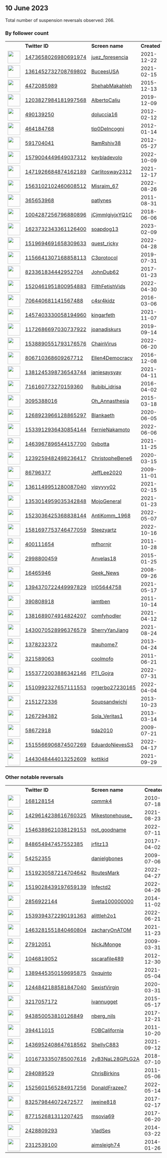 
## 10 June 2023
Total number of suspension reversals observed: 266.

### By follower count
<table><tr><th></th><th align="left">Twitter ID</th><th align="left">Screen name</th>
<th align="left">Created</th><th align="left">Status</th><th align="left">Suspended</th><th align="left">Followers</th>
<tr><td><a href="https://pbs.twimg.com/profile_images/1477575436167221249/wABSRf4p_normal.jpg"><img src="https://pbs.twimg.com/profile_images/1477575436167221249/wABSRf4p_normal.jpg" width="40px" height="40px" align="center"/></a></td><td><a href="https://twitter.com/intent/user?user_id=1473658026980691974">1473658026980691974</a></td><td><a href="https://twitter.com/juez_fpresencia">juez_fpresencia</a></td><td>2021-12-22</td><td align="center"></td><td>2023-06-07</td><td>33346</td></tr>
<tr><td><a href="https://pbs.twimg.com/profile_images/1593601843564888069/VD7avIMC_normal.jpg"><img src="https://pbs.twimg.com/profile_images/1593601843564888069/VD7avIMC_normal.jpg" width="40px" height="40px" align="center"/></a></td><td><a href="https://twitter.com/intent/user?user_id=1361452732708769802">1361452732708769802</a></td><td><a href="https://twitter.com/BuceesUSA">BuceesUSA</a></td><td>2021-02-15</td><td align="center"></td><td>2023-06-03</td><td>23637</td></tr>
<tr><td><a href="https://pbs.twimg.com/profile_images/1596726147856977920/OROyAD5T_normal.jpg"><img src="https://pbs.twimg.com/profile_images/1596726147856977920/OROyAD5T_normal.jpg" width="40px" height="40px" align="center"/></a></td><td><a href="https://twitter.com/intent/user?user_id=4472085989">4472085989</a></td><td><a href="https://twitter.com/ShehabMakahleh">ShehabMakahleh</a></td><td>2015-12-13</td><td align="center"></td><td>2023-05-24</td><td>19105</td></tr>
<tr><td><a href="https://pbs.twimg.com/profile_images/1376434714773499904/J68W2z7v_normal.jpg"><img src="https://pbs.twimg.com/profile_images/1376434714773499904/J68W2z7v_normal.jpg" width="40px" height="40px" align="center"/></a></td><td><a href="https://twitter.com/intent/user?user_id=1203827984181997568">1203827984181997568</a></td><td><a href="https://twitter.com/AlbertoCaliu">AlbertoCaliu</a></td><td>2019-12-09</td><td align="center"></td><td>2023-06-03</td><td>17346</td></tr>
<tr><td><a href="https://pbs.twimg.com/profile_images/1639610124774912000/kygW-9JG_normal.jpg"><img src="https://pbs.twimg.com/profile_images/1639610124774912000/kygW-9JG_normal.jpg" width="40px" height="40px" align="center"/></a></td><td><a href="https://twitter.com/intent/user?user_id=490139250">490139250</a></td><td><a href="https://twitter.com/doluccia16">doluccia16</a></td><td>2012-02-12</td><td align="center"></td><td>2023-06-01</td><td>16828</td></tr>
<tr><td><a href="https://pbs.twimg.com/profile_images/1673333176024825857/SfvrQId2_normal.jpg"><img src="https://pbs.twimg.com/profile_images/1673333176024825857/SfvrQId2_normal.jpg" width="40px" height="40px" align="center"/></a></td><td><a href="https://twitter.com/intent/user?user_id=464184768">464184768</a></td><td><a href="https://twitter.com/tip0DeIncogni">tip0DeIncogni</a></td><td>2012-01-14</td><td align="center"></td><td>2023-06-07</td><td>16191</td></tr>
<tr><td><a href="https://pbs.twimg.com/profile_images/1590570046706810880/dec6IYMh_normal.jpg"><img src="https://pbs.twimg.com/profile_images/1590570046706810880/dec6IYMh_normal.jpg" width="40px" height="40px" align="center"/></a></td><td><a href="https://twitter.com/intent/user?user_id=591704041">591704041</a></td><td><a href="https://twitter.com/RamRshiv38">RamRshiv38</a></td><td>2012-05-27</td><td align="center"></td><td>2023-06-02</td><td>15044</td></tr>
<tr><td><a href="https://pbs.twimg.com/profile_images/1621757726731771906/-kKy2TJi_normal.jpg"><img src="https://pbs.twimg.com/profile_images/1621757726731771906/-kKy2TJi_normal.jpg" width="40px" height="40px" align="center"/></a></td><td><a href="https://twitter.com/intent/user?user_id=1579004449649037312">1579004449649037312</a></td><td><a href="https://twitter.com/keybladevolo">keybladevolo</a></td><td>2022-10-09</td><td align="center"></td><td>2023-05-25</td><td>11682</td></tr>
<tr><td><a href="https://pbs.twimg.com/profile_images/1669329419171659783/ujwgLX5s_normal.jpg"><img src="https://pbs.twimg.com/profile_images/1669329419171659783/ujwgLX5s_normal.jpg" width="40px" height="40px" align="center"/></a></td><td><a href="https://twitter.com/intent/user?user_id=1471926684874162189">1471926684874162189</a></td><td><a href="https://twitter.com/Carlitosway2312">Carlitosway2312</a></td><td>2021-12-17</td><td align="center"></td><td>2023-06-03</td><td>10674</td></tr>
<tr><td><a href="https://pbs.twimg.com/profile_images/1655802992971358208/y6_UBE4H_normal.jpg"><img src="https://pbs.twimg.com/profile_images/1655802992971358208/y6_UBE4H_normal.jpg" width="40px" height="40px" align="center"/></a></td><td><a href="https://twitter.com/intent/user?user_id=1563102102460608512">1563102102460608512</a></td><td><a href="https://twitter.com/Misraim_67">Misraim_67</a></td><td>2022-08-26</td><td align="center">🚫</td><td>2023-06-01</td><td>10567</td></tr>
<tr><td><a href="https://pbs.twimg.com/profile_images/1196870041024835584/SlU2rgGM_normal.jpg"><img src="https://pbs.twimg.com/profile_images/1196870041024835584/SlU2rgGM_normal.jpg" width="40px" height="40px" align="center"/></a></td><td><a href="https://twitter.com/intent/user?user_id=365653968">365653968</a></td><td><a href="https://twitter.com/patlynes">patlynes</a></td><td>2011-08-31</td><td align="center"></td><td>2023-06-03</td><td>10560</td></tr>
<tr><td><a href="https://pbs.twimg.com/profile_images/1636666092553912320/5cl3Llu8_normal.jpg"><img src="https://pbs.twimg.com/profile_images/1636666092553912320/5cl3Llu8_normal.jpg" width="40px" height="40px" align="center"/></a></td><td><a href="https://twitter.com/intent/user?user_id=1004287256796880896">1004287256796880896</a></td><td><a href="https://twitter.com/jCjmmlgiyjxYQ1C">jCjmmlgiyjxYQ1C</a></td><td>2018-06-06</td><td align="center"></td><td>2023-05-30</td><td>10486</td></tr>
<tr><td><a href="https://pbs.twimg.com/profile_images/1623735692210868224/V_2kDeJe_normal.jpg"><img src="https://pbs.twimg.com/profile_images/1623735692210868224/V_2kDeJe_normal.jpg" width="40px" height="40px" align="center"/></a></td><td><a href="https://twitter.com/intent/user?user_id=1623732343361126400">1623732343361126400</a></td><td><a href="https://twitter.com/soapdog13">soapdog13</a></td><td>2023-02-09</td><td align="center"></td><td>2023-06-07</td><td>9716</td></tr>
<tr><td><a href="https://pbs.twimg.com/profile_images/1605884154670944263/HGWPEHgx_normal.jpg"><img src="https://pbs.twimg.com/profile_images/1605884154670944263/HGWPEHgx_normal.jpg" width="40px" height="40px" align="center"/></a></td><td><a href="https://twitter.com/intent/user?user_id=1519694691658309633">1519694691658309633</a></td><td><a href="https://twitter.com/quest_ricky">quest_ricky</a></td><td>2022-04-28</td><td align="center"></td><td>2023-06-06</td><td>9674</td></tr>
<tr><td><a href="https://pbs.twimg.com/profile_images/1615356237385695232/zybOZiKs_normal.jpg"><img src="https://pbs.twimg.com/profile_images/1615356237385695232/zybOZiKs_normal.jpg" width="40px" height="40px" align="center"/></a></td><td><a href="https://twitter.com/intent/user?user_id=1156641307168858113">1156641307168858113</a></td><td><a href="https://twitter.com/C3protocol">C3protocol</a></td><td>2019-07-31</td><td align="center"></td><td>2023-06-03</td><td>7704</td></tr>
<tr><td><a href="https://pbs.twimg.com/profile_images/1038499826437181441/a7wn8IZk_normal.jpg"><img src="https://pbs.twimg.com/profile_images/1038499826437181441/a7wn8IZk_normal.jpg" width="40px" height="40px" align="center"/></a></td><td><a href="https://twitter.com/intent/user?user_id=823361834442952704">823361834442952704</a></td><td><a href="https://twitter.com/JohnDub62">JohnDub62</a></td><td>2017-01-23</td><td align="center">🚫</td><td>2023-06-06</td><td>7315</td></tr>
<tr><td><a href="https://pbs.twimg.com/profile_images/1614879504043851776/iKMBoE1p_normal.jpg"><img src="https://pbs.twimg.com/profile_images/1614879504043851776/iKMBoE1p_normal.jpg" width="40px" height="40px" align="center"/></a></td><td><a href="https://twitter.com/intent/user?user_id=1520461951800954883">1520461951800954883</a></td><td><a href="https://twitter.com/FilthFetishVids">FilthFetishVids</a></td><td>2022-04-30</td><td align="center"></td><td>2023-05-30</td><td>6940</td></tr>
<tr><td><a href="https://pbs.twimg.com/profile_images/1590611520999653376/q-KVSU68_normal.png"><img src="https://pbs.twimg.com/profile_images/1590611520999653376/q-KVSU68_normal.png" width="40px" height="40px" align="center"/></a></td><td><a href="https://twitter.com/intent/user?user_id=706440681141567488">706440681141567488</a></td><td><a href="https://twitter.com/c4sr4kidz">c4sr4kidz</a></td><td>2016-03-06</td><td align="center"></td><td>2023-06-03</td><td>6918</td></tr>
<tr><td><a href="https://pbs.twimg.com/profile_images/1672415711027707905/R_ewNGN0_normal.jpg"><img src="https://pbs.twimg.com/profile_images/1672415711027707905/R_ewNGN0_normal.jpg" width="40px" height="40px" align="center"/></a></td><td><a href="https://twitter.com/intent/user?user_id=1457403330058194960">1457403330058194960</a></td><td><a href="https://twitter.com/kingarfeth">kingarfeth</a></td><td>2021-11-07</td><td align="center"></td><td>2023-06-05</td><td>6915</td></tr>
<tr><td><a href="https://pbs.twimg.com/profile_images/1311584462405283840/sxkd4jwG_normal.jpg"><img src="https://pbs.twimg.com/profile_images/1311584462405283840/sxkd4jwG_normal.jpg" width="40px" height="40px" align="center"/></a></td><td><a href="https://twitter.com/intent/user?user_id=1172686697030737922">1172686697030737922</a></td><td><a href="https://twitter.com/joanadiskurs">joanadiskurs</a></td><td>2019-09-14</td><td align="center"></td><td>2023-06-06</td><td>6881</td></tr>
<tr><td><a href="https://pbs.twimg.com/profile_images/1623293784179019776/YKeTNxAd_normal.jpg"><img src="https://pbs.twimg.com/profile_images/1623293784179019776/YKeTNxAd_normal.jpg" width="40px" height="40px" align="center"/></a></td><td><a href="https://twitter.com/intent/user?user_id=1538890551793176576">1538890551793176576</a></td><td><a href="https://twitter.com/ChainVirus">ChainVirus</a></td><td>2022-06-20</td><td align="center"></td><td>2023-06-02</td><td>6695</td></tr>
<tr><td><a href="https://pbs.twimg.com/profile_images/976900057382363136/1VL3nzWg_normal.jpg"><img src="https://pbs.twimg.com/profile_images/976900057382363136/1VL3nzWg_normal.jpg" width="40px" height="40px" align="center"/></a></td><td><a href="https://twitter.com/intent/user?user_id=806710368609267712">806710368609267712</a></td><td><a href="https://twitter.com/Ellen4Democracy">Ellen4Democracy</a></td><td>2016-12-08</td><td align="center"></td><td></td><td>6352</td></tr>
<tr><td><a href="https://pbs.twimg.com/profile_images/1637577594190299136/H6uaK6lw_normal.jpg"><img src="https://pbs.twimg.com/profile_images/1637577594190299136/H6uaK6lw_normal.jpg" width="40px" height="40px" align="center"/></a></td><td><a href="https://twitter.com/intent/user?user_id=1381245398736543744">1381245398736543744</a></td><td><a href="https://twitter.com/janiesaysyay">janiesaysyay</a></td><td>2021-04-11</td><td align="center"></td><td>2023-06-07</td><td>6350</td></tr>
<tr><td><a href="https://pbs.twimg.com/profile_images/1643684385344954369/66VmU552_normal.jpg"><img src="https://pbs.twimg.com/profile_images/1643684385344954369/66VmU552_normal.jpg" width="40px" height="40px" align="center"/></a></td><td><a href="https://twitter.com/intent/user?user_id=716160773270159360">716160773270159360</a></td><td><a href="https://twitter.com/Rubibi_idrisa">Rubibi_idrisa</a></td><td>2016-04-02</td><td align="center"></td><td>2023-06-01</td><td>6228</td></tr>
<tr><td><a href="https://pbs.twimg.com/profile_images/840347094468681728/BwVzomuR_normal.jpg"><img src="https://pbs.twimg.com/profile_images/840347094468681728/BwVzomuR_normal.jpg" width="40px" height="40px" align="center"/></a></td><td><a href="https://twitter.com/intent/user?user_id=3095388016">3095388016</a></td><td><a href="https://twitter.com/Oh_Annasthesia">Oh_Annasthesia</a></td><td>2015-03-18</td><td align="center"></td><td>2022-09-13</td><td>5746</td></tr>
<tr><td><a href="https://pbs.twimg.com/profile_images/1667266953172451328/xY5eR_w1_normal.jpg"><img src="https://pbs.twimg.com/profile_images/1667266953172451328/xY5eR_w1_normal.jpg" width="40px" height="40px" align="center"/></a></td><td><a href="https://twitter.com/intent/user?user_id=1268923966128865297">1268923966128865297</a></td><td><a href="https://twitter.com/Blankaeth">Blankaeth</a></td><td>2020-06-05</td><td align="center"></td><td>2023-06-04</td><td>5589</td></tr>
<tr><td><a href="https://pbs.twimg.com/profile_images/1672285719316889602/BbvY5AwL_normal.jpg"><img src="https://pbs.twimg.com/profile_images/1672285719316889602/BbvY5AwL_normal.jpg" width="40px" height="40px" align="center"/></a></td><td><a href="https://twitter.com/intent/user?user_id=1533912936430854144">1533912936430854144</a></td><td><a href="https://twitter.com/FernieNakamoto">FernieNakamoto</a></td><td>2022-06-06</td><td align="center"></td><td>2023-06-02</td><td>4977</td></tr>
<tr><td><a href="https://pbs.twimg.com/profile_images/1562548558284394496/amVFckQP_normal.jpg"><img src="https://pbs.twimg.com/profile_images/1562548558284394496/amVFckQP_normal.jpg" width="40px" height="40px" align="center"/></a></td><td><a href="https://twitter.com/intent/user?user_id=1463967896544157700">1463967896544157700</a></td><td><a href="https://twitter.com/0xbotta">0xbotta</a></td><td>2021-11-25</td><td align="center"></td><td>2023-06-02</td><td>4704</td></tr>
<tr><td><a href="https://pbs.twimg.com/profile_images/1392770133307887617/aadcqUYe_normal.jpg"><img src="https://pbs.twimg.com/profile_images/1392770133307887617/aadcqUYe_normal.jpg" width="40px" height="40px" align="center"/></a></td><td><a href="https://twitter.com/intent/user?user_id=1239259482498236417">1239259482498236417</a></td><td><a href="https://twitter.com/ChristopheBene6">ChristopheBene6</a></td><td>2020-03-15</td><td align="center"></td><td>2022-05-30</td><td>4539</td></tr>
<tr><td><a href="https://pbs.twimg.com/profile_images/1155932379279548417/60XJ5Nji_normal.jpg"><img src="https://pbs.twimg.com/profile_images/1155932379279548417/60XJ5Nji_normal.jpg" width="40px" height="40px" align="center"/></a></td><td><a href="https://twitter.com/intent/user?user_id=86796377">86796377</a></td><td><a href="https://twitter.com/JeffLee2020">JeffLee2020</a></td><td>2009-11-01</td><td align="center"></td><td></td><td>4484</td></tr>
<tr><td><a href="https://pbs.twimg.com/profile_images/1533173696378150914/RsPN52Pk_normal.jpg"><img src="https://pbs.twimg.com/profile_images/1533173696378150914/RsPN52Pk_normal.jpg" width="40px" height="40px" align="center"/></a></td><td><a href="https://twitter.com/intent/user?user_id=1361149951280087040">1361149951280087040</a></td><td><a href="https://twitter.com/vipyyyy02">vipyyyy02</a></td><td>2021-02-15</td><td align="center"></td><td>2023-05-28</td><td>4140</td></tr>
<tr><td><a href="https://pbs.twimg.com/profile_images/1502678499542413312/ehXISA3D_normal.jpg"><img src="https://pbs.twimg.com/profile_images/1502678499542413312/ehXISA3D_normal.jpg" width="40px" height="40px" align="center"/></a></td><td><a href="https://twitter.com/intent/user?user_id=1353014959035342848">1353014959035342848</a></td><td><a href="https://twitter.com/MojoGeneral">MojoGeneral</a></td><td>2021-01-23</td><td align="center"></td><td>2022-10-29</td><td>4136</td></tr>
<tr><td><a href="https://pbs.twimg.com/profile_images/1669296599128854528/5lCdcCBw_normal.jpg"><img src="https://pbs.twimg.com/profile_images/1669296599128854528/5lCdcCBw_normal.jpg" width="40px" height="40px" align="center"/></a></td><td><a href="https://twitter.com/intent/user?user_id=1523036425368838144">1523036425368838144</a></td><td><a href="https://twitter.com/AntiKomm_1968">AntiKomm_1968</a></td><td>2022-05-07</td><td align="center"></td><td>2023-03-30</td><td>4040</td></tr>
<tr><td><a href="https://pbs.twimg.com/profile_images/1638871248376668163/biWY1nZX_normal.jpg"><img src="https://pbs.twimg.com/profile_images/1638871248376668163/biWY1nZX_normal.jpg" width="40px" height="40px" align="center"/></a></td><td><a href="https://twitter.com/intent/user?user_id=1581697753746477059">1581697753746477059</a></td><td><a href="https://twitter.com/Steezyartz">Steezyartz</a></td><td>2022-10-16</td><td align="center"></td><td>2023-06-01</td><td>4017</td></tr>
<tr><td><a href="https://pbs.twimg.com/profile_images/1618798918292176897/Bi0zn8wq_normal.png"><img src="https://pbs.twimg.com/profile_images/1618798918292176897/Bi0zn8wq_normal.png" width="40px" height="40px" align="center"/></a></td><td><a href="https://twitter.com/intent/user?user_id=400111654">400111654</a></td><td><a href="https://twitter.com/mfhornjr">mfhornjr</a></td><td>2011-10-28</td><td align="center"></td><td>2023-06-01</td><td>3661</td></tr>
<tr><td><a href="https://pbs.twimg.com/profile_images/662805251276169217/08Y6SOsO_normal.jpg"><img src="https://pbs.twimg.com/profile_images/662805251276169217/08Y6SOsO_normal.jpg" width="40px" height="40px" align="center"/></a></td><td><a href="https://twitter.com/intent/user?user_id=2998800459">2998800459</a></td><td><a href="https://twitter.com/Anvelas18">Anvelas18</a></td><td>2015-01-25</td><td align="center"></td><td>2022-08-15</td><td>3476</td></tr>
<tr><td><a href="https://pbs.twimg.com/profile_images/1639755166424637440/5zIeTMfA_normal.jpg"><img src="https://pbs.twimg.com/profile_images/1639755166424637440/5zIeTMfA_normal.jpg" width="40px" height="40px" align="center"/></a></td><td><a href="https://twitter.com/intent/user?user_id=16465946">16465946</a></td><td><a href="https://twitter.com/Geek_News">Geek_News</a></td><td>2008-09-26</td><td align="center"></td><td>2023-05-23</td><td>3432</td></tr>
<tr><td><a href="https://pbs.twimg.com/profile_images/1503853024141262854/XZTi4dyB_normal.jpg"><img src="https://pbs.twimg.com/profile_images/1503853024141262854/XZTi4dyB_normal.jpg" width="40px" height="40px" align="center"/></a></td><td><a href="https://twitter.com/intent/user?user_id=1394370722449997829">1394370722449997829</a></td><td><a href="https://twitter.com/lrl05644758">lrl05644758</a></td><td>2021-05-17</td><td align="center"></td><td>2022-03-20</td><td>3216</td></tr>
<tr><td><a href="https://pbs.twimg.com/profile_images/1663078986509950977/7ezAFuD__normal.jpg"><img src="https://pbs.twimg.com/profile_images/1663078986509950977/7ezAFuD__normal.jpg" width="40px" height="40px" align="center"/></a></td><td><a href="https://twitter.com/intent/user?user_id=390808918">390808918</a></td><td><a href="https://twitter.com/iamtben">iamtben</a></td><td>2011-10-14</td><td align="center"></td><td>2023-02-08</td><td>2755</td></tr>
<tr><td><a href="https://pbs.twimg.com/profile_images/1671510569143156737/2XizQ9gk_normal.jpg"><img src="https://pbs.twimg.com/profile_images/1671510569143156737/2XizQ9gk_normal.jpg" width="40px" height="40px" align="center"/></a></td><td><a href="https://twitter.com/intent/user?user_id=1381689074914824207">1381689074914824207</a></td><td><a href="https://twitter.com/comfyhodler">comfyhodler</a></td><td>2021-04-12</td><td align="center"></td><td>2023-06-07</td><td>2383</td></tr>
<tr><td><a href="https://pbs.twimg.com/profile_images/1664286737244504064/Rh2ZJdvw_normal.jpg"><img src="https://pbs.twimg.com/profile_images/1664286737244504064/Rh2ZJdvw_normal.jpg" width="40px" height="40px" align="center"/></a></td><td><a href="https://twitter.com/intent/user?user_id=1430070528996376579">1430070528996376579</a></td><td><a href="https://twitter.com/SherryYanJiang">SherryYanJiang</a></td><td>2021-08-24</td><td align="center"></td><td>2023-06-03</td><td>2299</td></tr>
<tr><td><a href="https://pbs.twimg.com/profile_images/1546203660794953729/AJGXth4X_normal.jpg"><img src="https://pbs.twimg.com/profile_images/1546203660794953729/AJGXth4X_normal.jpg" width="40px" height="40px" align="center"/></a></td><td><a href="https://twitter.com/intent/user?user_id=1378232372">1378232372</a></td><td><a href="https://twitter.com/mauhome7">mauhome7</a></td><td>2013-04-24</td><td align="center">🔒</td><td>2022-08-04</td><td>2033</td></tr>
<tr><td><a href="https://pbs.twimg.com/profile_images/1484605847942545408/y11cPVzg_normal.jpg"><img src="https://pbs.twimg.com/profile_images/1484605847942545408/y11cPVzg_normal.jpg" width="40px" height="40px" align="center"/></a></td><td><a href="https://twitter.com/intent/user?user_id=321589063">321589063</a></td><td><a href="https://twitter.com/coolmofo">coolmofo</a></td><td>2011-06-21</td><td align="center"></td><td>2022-06-12</td><td>1926</td></tr>
<tr><td><a href="https://pbs.twimg.com/profile_images/1649923752719708161/dIkeaWoP_normal.jpg"><img src="https://pbs.twimg.com/profile_images/1649923752719708161/dIkeaWoP_normal.jpg" width="40px" height="40px" align="center"/></a></td><td><a href="https://twitter.com/intent/user?user_id=1553772003886342146">1553772003886342146</a></td><td><a href="https://twitter.com/PTI_Gojra">PTI_Gojra</a></td><td>2022-07-31</td><td align="center"></td><td>2023-06-07</td><td>1877</td></tr>
<tr><td><a href="https://pbs.twimg.com/profile_images/1662197506220883970/OwnoHkTa_normal.jpg"><img src="https://pbs.twimg.com/profile_images/1662197506220883970/OwnoHkTa_normal.jpg" width="40px" height="40px" align="center"/></a></td><td><a href="https://twitter.com/intent/user?user_id=1510992327657111553">1510992327657111553</a></td><td><a href="https://twitter.com/rogerbo27230165">rogerbo27230165</a></td><td>2022-04-04</td><td align="center"></td><td>2023-05-30</td><td>1593</td></tr>
<tr><td><a href="https://pbs.twimg.com/profile_images/1667664019480772608/iT0Luuyt_normal.jpg"><img src="https://pbs.twimg.com/profile_images/1667664019480772608/iT0Luuyt_normal.jpg" width="40px" height="40px" align="center"/></a></td><td><a href="https://twitter.com/intent/user?user_id=2151272336">2151272336</a></td><td><a href="https://twitter.com/Soupsandwichi">Soupsandwichi</a></td><td>2013-10-23</td><td align="center"></td><td></td><td>1536</td></tr>
<tr><td><a href="https://pbs.twimg.com/profile_images/832726529708740608/Db7zns2M_normal.jpg"><img src="https://pbs.twimg.com/profile_images/832726529708740608/Db7zns2M_normal.jpg" width="40px" height="40px" align="center"/></a></td><td><a href="https://twitter.com/intent/user?user_id=1267294382">1267294382</a></td><td><a href="https://twitter.com/Sola_Veritas1">Sola_Veritas1</a></td><td>2013-03-14</td><td align="center"></td><td></td><td>1480</td></tr>
<tr><td><a href="https://pbs.twimg.com/profile_images/2158910888/image_normal.jpg"><img src="https://pbs.twimg.com/profile_images/2158910888/image_normal.jpg" width="40px" height="40px" align="center"/></a></td><td><a href="https://twitter.com/intent/user?user_id=58672918">58672918</a></td><td><a href="https://twitter.com/tida2010">tida2010</a></td><td>2009-07-21</td><td align="center"></td><td>2023-05-28</td><td>1411</td></tr>
<tr><td><a href="https://pbs.twimg.com/profile_images/1642546670435983360/R8SwO1Iy_normal.jpg"><img src="https://pbs.twimg.com/profile_images/1642546670435983360/R8SwO1Iy_normal.jpg" width="40px" height="40px" align="center"/></a></td><td><a href="https://twitter.com/intent/user?user_id=1515566906874507269">1515566906874507269</a></td><td><a href="https://twitter.com/EduardoNievesS3">EduardoNievesS3</a></td><td>2022-04-17</td><td align="center"></td><td>2023-06-10</td><td>1290</td></tr>
<tr><td><a href="https://pbs.twimg.com/profile_images/1652040882109947905/ZUPhTeMF_normal.jpg"><img src="https://pbs.twimg.com/profile_images/1652040882109947905/ZUPhTeMF_normal.jpg" width="40px" height="40px" align="center"/></a></td><td><a href="https://twitter.com/intent/user?user_id=1443048444013252609">1443048444013252609</a></td><td><a href="https://twitter.com/kottikid">kottikid</a></td><td>2021-09-29</td><td align="center"></td><td>2023-05-07</td><td>1251</td></tr>
</table>

### Other notable reversals
<table><tr><th></th><th align="left">Twitter ID</th><th align="left">Screen name</th>
<th align="left">Created</th><th align="left">Status</th><th align="left">Suspended</th><th align="left">Followers</th>
<tr><td><a href="https://pbs.twimg.com/profile_images/1352423587324551170/7b4Hbzoi_normal.jpg"><img src="https://pbs.twimg.com/profile_images/1352423587324551170/7b4Hbzoi_normal.jpg" width="40px" height="40px" align="center"/></a></td><td><a href="https://twitter.com/intent/user?user_id=168128154">168128154</a></td><td><a href="https://twitter.com/cpmmk4">cpmmk4</a></td><td>2010-07-18</td><td align="center"></td><td>2022-12-10</td><td>421</td></tr>
<tr><td><a href="https://pbs.twimg.com/profile_images/1576022290000584705/KqMjRsRV_normal.jpg"><img src="https://pbs.twimg.com/profile_images/1576022290000584705/KqMjRsRV_normal.jpg" width="40px" height="40px" align="center"/></a></td><td><a href="https://twitter.com/intent/user?user_id=1429614238616760325">1429614238616760325</a></td><td><a href="https://twitter.com/Mikestonehouse_">Mikestonehouse_</a></td><td>2021-08-23</td><td align="center"></td><td>2023-06-08</td><td>675</td></tr>
<tr><td><a href="https://pbs.twimg.com/profile_images/1605070065363128320/x73mo0eR_normal.jpg"><img src="https://pbs.twimg.com/profile_images/1605070065363128320/x73mo0eR_normal.jpg" width="40px" height="40px" align="center"/></a></td><td><a href="https://twitter.com/intent/user?user_id=1546389621038129153">1546389621038129153</a></td><td><a href="https://twitter.com/not_goodname">not_goodname</a></td><td>2022-07-11</td><td align="center"></td><td>2023-06-05</td><td>711</td></tr>
<tr><td><a href="https://pbs.twimg.com/profile_images/1150057874900434944/_-HsMjpX_normal.jpg"><img src="https://pbs.twimg.com/profile_images/1150057874900434944/_-HsMjpX_normal.jpg" width="40px" height="40px" align="center"/></a></td><td><a href="https://twitter.com/intent/user?user_id=848654947457552385">848654947457552385</a></td><td><a href="https://twitter.com/jrfitz13">jrfitz13</a></td><td>2017-04-02</td><td align="center"></td><td>2023-06-08</td><td>413</td></tr>
<tr><td><a href="https://pbs.twimg.com/profile_images/737287377257799685/8bquEYM4_normal.jpg"><img src="https://pbs.twimg.com/profile_images/737287377257799685/8bquEYM4_normal.jpg" width="40px" height="40px" align="center"/></a></td><td><a href="https://twitter.com/intent/user?user_id=54252355">54252355</a></td><td><a href="https://twitter.com/danielgbones">danielgbones</a></td><td>2009-07-06</td><td align="center"></td><td>2023-06-01</td><td>694</td></tr>
<tr><td><a href="https://pbs.twimg.com/profile_images/1525474587265343490/WkE413KR_normal.jpg"><img src="https://pbs.twimg.com/profile_images/1525474587265343490/WkE413KR_normal.jpg" width="40px" height="40px" align="center"/></a></td><td><a href="https://twitter.com/intent/user?user_id=1519230587214704642">1519230587214704642</a></td><td><a href="https://twitter.com/RoutesMark">RoutesMark</a></td><td>2022-04-27</td><td align="center"></td><td>2023-06-06</td><td>817</td></tr>
<tr><td><a href="https://pbs.twimg.com/profile_images/1656415306649157632/2uJwLbqB_normal.jpg"><img src="https://pbs.twimg.com/profile_images/1656415306649157632/2uJwLbqB_normal.jpg" width="40px" height="40px" align="center"/></a></td><td><a href="https://twitter.com/intent/user?user_id=1519028439197659139">1519028439197659139</a></td><td><a href="https://twitter.com/Infectd2">Infectd2</a></td><td>2022-04-26</td><td align="center">🚫</td><td>2023-06-01</td><td>77</td></tr>
<tr><td><a href="https://pbs.twimg.com/profile_images/529598461499305984/IubM3Fk4_normal.jpeg"><img src="https://pbs.twimg.com/profile_images/529598461499305984/IubM3Fk4_normal.jpeg" width="40px" height="40px" align="center"/></a></td><td><a href="https://twitter.com/intent/user?user_id=2856922144">2856922144</a></td><td><a href="https://twitter.com/Sveta100000000">Sveta100000000</a></td><td>2014-11-02</td><td align="center"></td><td>2023-06-03</td><td>957</td></tr>
<tr><td><a href="https://pbs.twimg.com/profile_images/1608225774779129856/xT9rCiaZ_normal.jpg"><img src="https://pbs.twimg.com/profile_images/1608225774779129856/xT9rCiaZ_normal.jpg" width="40px" height="40px" align="center"/></a></td><td><a href="https://twitter.com/intent/user?user_id=1539394372290191363">1539394372290191363</a></td><td><a href="https://twitter.com/alittleh2o1">alittleh2o1</a></td><td>2022-06-21</td><td align="center"></td><td>2023-05-31</td><td>918</td></tr>
<tr><td><a href="https://pbs.twimg.com/profile_images/1463283333933187079/_cyT2Tg8_normal.jpg"><img src="https://pbs.twimg.com/profile_images/1463283333933187079/_cyT2Tg8_normal.jpg" width="40px" height="40px" align="center"/></a></td><td><a href="https://twitter.com/intent/user?user_id=1463281551840460804">1463281551840460804</a></td><td><a href="https://twitter.com/zacharyOnATOM">zacharyOnATOM</a></td><td>2021-11-23</td><td align="center"></td><td>2023-02-06</td><td>17</td></tr>
<tr><td><a href="https://pbs.twimg.com/profile_images/561263907558260736/WxmtzffT_normal.jpeg"><img src="https://pbs.twimg.com/profile_images/561263907558260736/WxmtzffT_normal.jpeg" width="40px" height="40px" align="center"/></a></td><td><a href="https://twitter.com/intent/user?user_id=27912051">27912051</a></td><td><a href="https://twitter.com/NickJMonge">NickJMonge</a></td><td>2009-03-31</td><td align="center">🔒</td><td>2023-03-27</td><td>197</td></tr>
<tr><td><a href="https://pbs.twimg.com/profile_images/1672229619540320256/ip1KAJTF_normal.jpg"><img src="https://pbs.twimg.com/profile_images/1672229619540320256/ip1KAJTF_normal.jpg" width="40px" height="40px" align="center"/></a></td><td><a href="https://twitter.com/intent/user?user_id=1046819052">1046819052</a></td><td><a href="https://twitter.com/sscarafile489">sscarafile489</a></td><td>2012-12-30</td><td align="center"></td><td>2023-05-26</td><td>75</td></tr>
<tr><td><a href="https://pbs.twimg.com/profile_images/1641440173451018240/gEU9jy1i_normal.png"><img src="https://pbs.twimg.com/profile_images/1641440173451018240/gEU9jy1i_normal.png" width="40px" height="40px" align="center"/></a></td><td><a href="https://twitter.com/intent/user?user_id=1389445350159695875">1389445350159695875</a></td><td><a href="https://twitter.com/0xquinto">0xquinto</a></td><td>2021-05-04</td><td align="center"></td><td>2023-06-02</td><td>839</td></tr>
<tr><td><a href="https://pbs.twimg.com/profile_images/1417194835061219328/Tn4GLeQK_normal.jpg"><img src="https://pbs.twimg.com/profile_images/1417194835061219328/Tn4GLeQK_normal.jpg" width="40px" height="40px" align="center"/></a></td><td><a href="https://twitter.com/intent/user?user_id=1244842188581847040">1244842188581847040</a></td><td><a href="https://twitter.com/SexistVirgin">SexistVirgin</a></td><td>2020-03-31</td><td align="center"></td><td>2022-10-30</td><td>333</td></tr>
<tr><td><a href="https://pbs.twimg.com/profile_images/1647590800992133121/YUsK37hY_normal.jpg"><img src="https://pbs.twimg.com/profile_images/1647590800992133121/YUsK37hY_normal.jpg" width="40px" height="40px" align="center"/></a></td><td><a href="https://twitter.com/intent/user?user_id=3217057172">3217057172</a></td><td><a href="https://twitter.com/ivannugget">ivannugget</a></td><td>2015-05-17</td><td align="center"></td><td>2023-05-28</td><td>967</td></tr>
<tr><td><a href="https://pbs.twimg.com/profile_images/1464546457269280772/nQpKzWak_normal.jpg"><img src="https://pbs.twimg.com/profile_images/1464546457269280772/nQpKzWak_normal.jpg" width="40px" height="40px" align="center"/></a></td><td><a href="https://twitter.com/intent/user?user_id=943850053810126849">943850053810126849</a></td><td><a href="https://twitter.com/nberg_nils">nberg_nils</a></td><td>2017-12-21</td><td align="center"></td><td>2023-03-26</td><td>36</td></tr>
<tr><td><a href="https://pbs.twimg.com/profile_images/1222225415546126337/gCymfcG-_normal.jpg"><img src="https://pbs.twimg.com/profile_images/1222225415546126337/gCymfcG-_normal.jpg" width="40px" height="40px" align="center"/></a></td><td><a href="https://twitter.com/intent/user?user_id=394411015">394411015</a></td><td><a href="https://twitter.com/FOBCalifornia">FOBCalifornia</a></td><td>2011-10-20</td><td align="center"></td><td>2023-04-30</td><td>107</td></tr>
<tr><td><a href="https://pbs.twimg.com/profile_images/1436971380893913091/DaRnp3Qb_normal.jpg"><img src="https://pbs.twimg.com/profile_images/1436971380893913091/DaRnp3Qb_normal.jpg" width="40px" height="40px" align="center"/></a></td><td><a href="https://twitter.com/intent/user?user_id=1436952408647618562">1436952408647618562</a></td><td><a href="https://twitter.com/ShellyC883">ShellyC883</a></td><td>2021-09-12</td><td align="center"></td><td>2022-11-23</td><td>395</td></tr>
<tr><td><a href="https://pbs.twimg.com/profile_images/1017429622147842048/Iq8tgTef_normal.jpg"><img src="https://pbs.twimg.com/profile_images/1017429622147842048/Iq8tgTef_normal.jpg" width="40px" height="40px" align="center"/></a></td><td><a href="https://twitter.com/intent/user?user_id=1016733350785007616">1016733350785007616</a></td><td><a href="https://twitter.com/2yB3NaL28GPLG2A">2yB3NaL28GPLG2A</a></td><td>2018-07-10</td><td align="center"></td><td>2023-03-15</td><td>341</td></tr>
<tr><td><a href="https://pbs.twimg.com/profile_images/1627429435719704578/qhHcAh24_normal.jpg"><img src="https://pbs.twimg.com/profile_images/1627429435719704578/qhHcAh24_normal.jpg" width="40px" height="40px" align="center"/></a></td><td><a href="https://twitter.com/intent/user?user_id=294089529">294089529</a></td><td><a href="https://twitter.com/ChrisBirkins">ChrisBirkins</a></td><td>2011-05-06</td><td align="center"></td><td>2023-03-02</td><td>33</td></tr>
<tr><td><a href="https://pbs.twimg.com/profile_images/1525601677889388544/kQkJHWuS_normal.png"><img src="https://pbs.twimg.com/profile_images/1525601677889388544/kQkJHWuS_normal.png" width="40px" height="40px" align="center"/></a></td><td><a href="https://twitter.com/intent/user?user_id=1525601565284917256">1525601565284917256</a></td><td><a href="https://twitter.com/DonaldFrazee7">DonaldFrazee7</a></td><td>2022-05-14</td><td align="center"></td><td>2022-12-12</td><td>16</td></tr>
<tr><td><a href="https://pbs.twimg.com/profile_images/1601132729634099202/1-fzBU2m_normal.jpg"><img src="https://pbs.twimg.com/profile_images/1601132729634099202/1-fzBU2m_normal.jpg" width="40px" height="40px" align="center"/></a></td><td><a href="https://twitter.com/intent/user?user_id=832579844072472577">832579844072472577</a></td><td><a href="https://twitter.com/jweine818">jweine818</a></td><td>2017-02-17</td><td align="center"></td><td>2023-05-15</td><td>35</td></tr>
<tr><td><a href="https://pbs.twimg.com/profile_images/894933176270893056/4ZJ5f7jE_normal.jpg"><img src="https://pbs.twimg.com/profile_images/894933176270893056/4ZJ5f7jE_normal.jpg" width="40px" height="40px" align="center"/></a></td><td><a href="https://twitter.com/intent/user?user_id=877152681311207425">877152681311207425</a></td><td><a href="https://twitter.com/msovia69">msovia69</a></td><td>2017-06-20</td><td align="center"></td><td>2023-01-20</td><td>121</td></tr>
<tr><td><a href="https://pbs.twimg.com/profile_images/1646999535263121408/oaXRdPLe_normal.png"><img src="https://pbs.twimg.com/profile_images/1646999535263121408/oaXRdPLe_normal.png" width="40px" height="40px" align="center"/></a></td><td><a href="https://twitter.com/intent/user?user_id=2428809293">2428809293</a></td><td><a href="https://twitter.com/VladSes">VladSes</a></td><td>2014-03-22</td><td align="center"></td><td>2023-05-07</td><td>3</td></tr>
<tr><td><a href="https://abs.twimg.com/sticky/default_profile_images/default_profile_normal.png"><img src="https://abs.twimg.com/sticky/default_profile_images/default_profile_normal.png" width="40px" height="40px" align="center"/></a></td><td><a href="https://twitter.com/intent/user?user_id=2312539100">2312539100</a></td><td><a href="https://twitter.com/aimsleigh74">aimsleigh74</a></td><td>2014-01-26</td><td align="center"></td><td>2023-04-10</td><td>4</td></tr>
</table>
